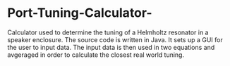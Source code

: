# Port-Tuning-Calculator-
Calculator used to determine the tuning of a Helmholtz resonator in a speaker enclosure.
The source code is written in Java. It sets up a GUI for the user to input data. The input data is then used in two equations and avgeraged
in order to calculate the closest real world tuning. 
